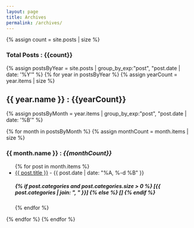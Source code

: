 ```yaml
---
layout: page
title: Archives
permalink: /archives/
---
```

{% assign count = site.posts | size %}

<h3>Total Posts : {{count}}</h3>

{% assign postsByYear = site.posts | group_by_exp:"post", "post.date | date: '%Y'" %}
{% for year in postsByYear %}
{% assign yearCount = year.items | size %}
  <h2>{{ year.name }} : {{yearCount}}</h2>
  {% assign postsByMonth = year.items | group_by_exp:"post", "post.date | date: '%B'" %}


{% for month in postsByMonth %}
{% assign monthCount = month.items | size %}
<h3>{{ month.name }} : <i>{{monthCount}}</i></h3>
<ul>
  {% for post in month.items %}
    <li>
      <a href="{{ post.url | prepend: site.baseurl }}">{{ post.title }}</a> - {{ post.date | date: "%A, %-d %B" }} <h5><b> {% if post.categories and post.categories.size > 0 %}
  [{{ post.categories | join: ", " }}]
{% else %}
  []
{% endif %}</b></h5>
    </li>
  {% endfor %}
</ul>

{% endfor %}
{% endfor %}